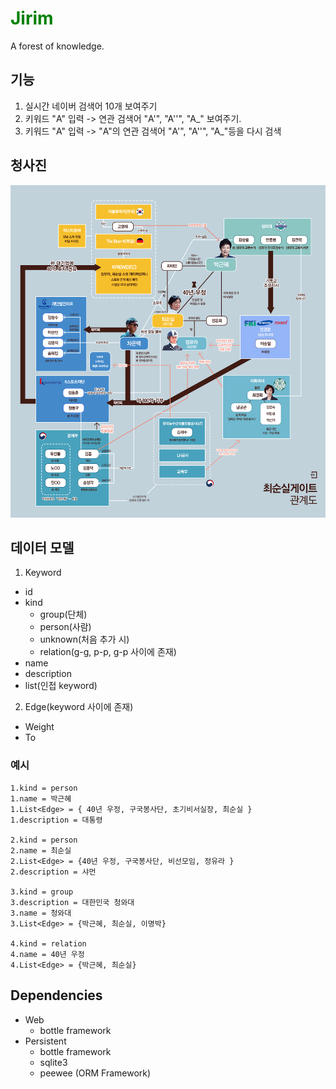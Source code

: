 # <font color="green"> <b> Jirim </b> </font>
A forest of knowledge.

## 기능
1. 실시간 네이버 검색어 10개 보여주기
2. 키워드 "A" 입력 -> 연관 검색어 "A'", "A''", "A_" 보여주기.
3. 키워드 "A" 입력 ->  "A"의 연관 검색어 "A'", "A''", "A_"등을 다시 검색

## 청사진
<img src="https://raw.githubusercontent.com/Pangyo/jirim/master/etc/jirim_blueprint.png">

## 데이터 모델
1. Keyword
  * id
  * kind
    * group(단체)
    * person(사람)
    * unknown(처음 추가 시)
    * relation(g-g, p-p, g-p 사이에 존재)
  * name
  * description
  * list<Edge>(인접 keyword)
2. Edge(keyword 사이에 존재)
  * Weight
  * To

### 예시
```
1.kind = person
1.name = 박근혜
1.List<Edge> = { 40년 우정, 구국봉사단, 초기비서실장, 최순실 }
1.description = 대통령

2.kind = person
2.name = 최순실
2.List<Edge> = {40년 우정, 구국봉사단, 비선모임, 정유라 }
2.description = 샤먼

3.kind = group
3.description = 대한민국 청와대
3.name = 청와대
3.List<Edge> = {박근혜, 최순실, 이명박}

4.kind = relation
4.name = 40년 우정
4.List<Edge> = {박근혜, 최순실}
```

## Dependencies
* Web
  * bottle framework
* Persistent
  * bottle framework
  * sqlite3
  * peewee (ORM Framework)
